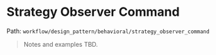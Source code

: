 # Strategy Observer Command

Path: `workflow/design_pattern/behavioral/strategy_observer_command`

> Notes and examples TBD.

